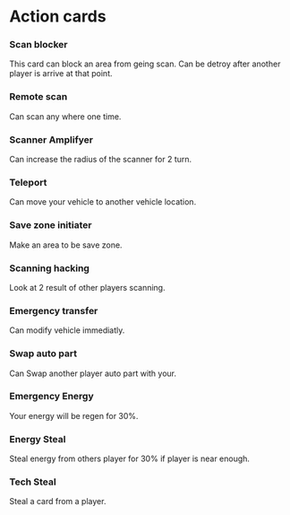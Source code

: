 # Action cards

### Scan blocker

This card can block an area from geing scan. Can be detroy after another player is arrive at that point.

### Remote scan

Can scan any where one time.

### Scanner Amplifyer

Can increase the radius of the scanner for 2 turn.

### Teleport

Can move your vehicle to another vehicle location.

### Save zone initiater

Make an area to be save zone.

### Scanning hacking

Look at 2 result of other players scanning.

### Emergency transfer

Can modify vehicle immediatly.

### Swap auto part

Can Swap another player auto part with your.

### Emergency Energy

Your energy will be regen for 30%.

### Energy Steal

Steal energy from others player for 30% if player is near enough.

### Tech Steal

Steal a card from a player.
